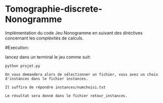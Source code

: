 # Tomographie-discrete-Nonogramme

Implémentation du code Jeu Nonogramme en suivant des diréctives concernant les compléxités de calculs.


#Execution: 

lancez dans un terminal le jeu comme suit:

	python projet.py
	
	On vous demandera alors de sélectionner un fichier, vous avez un choix d'instances dans le fichier instances.
	
	Il suffira de répondre instances/numchoisi.txt
	
	Le résultat sera donné dans le fichier retour_instances.
